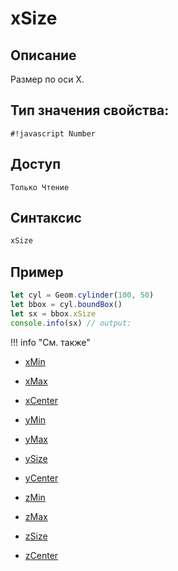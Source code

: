 # xSize

## Описание
Размер по оси X.

## Тип значения свойства:
`#!javascript Number`

## Доступ
`Только Чтение`

## Синтаксис
``` javascript
xSize
```
## Пример
``` javascript linenums="1"
let cyl = Geom.cylinder(100, 50)
let bbox = cyl.boundBox()
let sx = bbox.xSize
console.info(sx) // output:
```
!!! info "См. также"

- [xMin](./xMin.md)

- [xMax](./xMax.md)

- [xCenter](./xCenter.md)

- [yMin](./yMin.md)

- [yMax](./yMax.md)

- [ySize](./ySize.md)

- [yCenter](./yCenter.md)

- [zMin](./zMin.md)

- [zMax](./zMax.md)

- [zSize](./zSize.md)

- [zCenter](./zCenter.md)
